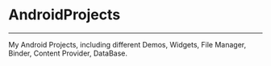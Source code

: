 # AndroidProjects

-----------------------

My Android Projects, including different Demos, Widgets, File Manager, Binder, Content Provider, DataBase. 



